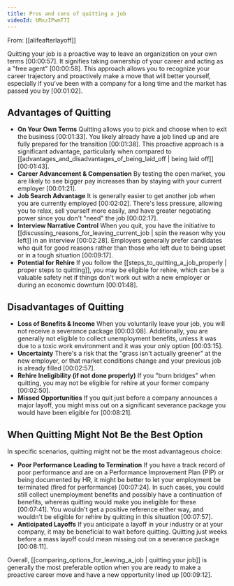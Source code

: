 ```yaml
---
title: Pros and cons of quitting a job
videoId: bMxzIPwmT7I
---
```


From: [[alifeafterlayoff]] <br/> 

Quitting your job is a proactive way to leave an organization on your own terms <a class="yt-timestamp" data-t="00:00:57">[00:00:57]</a>. It signifies taking ownership of your career and acting as a "free agent" <a class="yt-timestamp" data-t="00:00:58">[00:00:58]</a>. This approach allows you to recognize your career trajectory and proactively make a move that will better yourself, especially if you've been with a company for a long time and the market has passed you by <a class="yt-timestamp" data-t="00:01:02">[00:01:02]</a>.

## Advantages of Quitting

*   **On Your Own Terms**
    Quitting allows you to pick and choose when to exit the business <a class="yt-timestamp" data-t="00:01:33">[00:01:33]</a>. You likely already have a job lined up and are fully prepared for the transition <a class="yt-timestamp" data-t="00:01:38">[00:01:38]</a>. This proactive approach is a significant advantage, particularly when compared to [[advantages_and_disadvantages_of_being_laid_off | being laid off]] <a class="yt-timestamp" data-t="00:01:43">[00:01:43]</a>.
*   **Career Advancement & Compensation**
    By testing the open market, you are likely to see bigger pay increases than by staying with your current employer <a class="yt-timestamp" data-t="00:01:21">[00:01:21]</a>.
*   **Job Search Advantage**
    It is generally easier to get another job when you are currently employed <a class="yt-timestamp" data-t="00:02:02">[00:02:02]</a>. There's less pressure, allowing you to relax, sell yourself more easily, and have greater negotiating power since you don't "need" the job <a class="yt-timestamp" data-t="00:02:17">[00:02:17]</a>.
*   **Interview Narrative Control**
    When you quit, you have the initiative to [[discussing_reasons_for_leaving_current_job | spin the reason why you left]] in an interview <a class="yt-timestamp" data-t="00:02:28">[00:02:28]</a>. Employers generally prefer candidates who quit for good reasons rather than those who left due to being upset or in a tough situation <a class="yt-timestamp" data-t="00:09:17">[00:09:17]</a>.
*   **Potential for Rehire**
    If you follow the [[steps_to_quitting_a_job_properly | proper steps to quitting]], you may be eligible for rehire, which can be a valuable safety net if things don't work out with a new employer or during an economic downturn <a class="yt-timestamp" data-t="00:01:48">[00:01:48]</a>.

## Disadvantages of Quitting

*   **Loss of Benefits & Income**
    When you voluntarily leave your job, you will not receive a severance package <a class="yt-timestamp" data-t="00:03:08">[00:03:08]</a>. Additionally, you are generally not eligible to collect unemployment benefits, unless it was due to a toxic work environment and it was your only option <a class="yt-timestamp" data-t="00:03:15">[00:03:15]</a>.
*   **Uncertainty**
    There's a risk that the "grass isn't actually greener" at the new employer, or that market conditions change and your previous job is already filled <a class="yt-timestamp" data-t="00:02:57">[00:02:57]</a>.
*   **Rehire Ineligibility (if not done properly)**
    If you "burn bridges" when quitting, you may not be eligible for rehire at your former company <a class="yt-timestamp" data-t="00:02:50">[00:02:50]</a>.
*   **Missed Opportunities**
    If you quit just before a company announces a major layoff, you might miss out on a significant severance package you would have been eligible for <a class="yt-timestamp" data-t="00:08:21">[00:08:21]</a>.

## When Quitting Might Not Be the Best Option

In specific scenarios, quitting might not be the most advantageous choice:

*   **Poor Performance Leading to Termination**
    If you have a track record of poor performance and are on a Performance Improvement Plan (PIP) or being documented by HR, it might be better to let your employment be terminated (fired for performance) <a class="yt-timestamp" data-t="00:07:24">[00:07:24]</a>. In such cases, you could still collect unemployment benefits and possibly have a continuation of benefits, whereas quitting would make you ineligible for these <a class="yt-timestamp" data-t="00:07:41">[00:07:41]</a>. You wouldn't get a positive reference either way, and wouldn't be eligible for rehire by quitting in this situation <a class="yt-timestamp" data-t="00:07:57">[00:07:57]</a>.
*   **Anticipated Layoffs**
    If you anticipate a layoff in your industry or at your company, it may be beneficial to wait before quitting. Quitting just weeks before a mass layoff could mean missing out on a severance package <a class="yt-timestamp" data-t="00:08:11">[00:08:11]</a>.

Overall, [[comparing_options_for_leaving_a_job | quitting your job]] is generally the most preferable option when you are ready to make a proactive career move and have a new opportunity lined up <a class="yt-timestamp" data-t="00:09:12">[00:09:12]</a>.